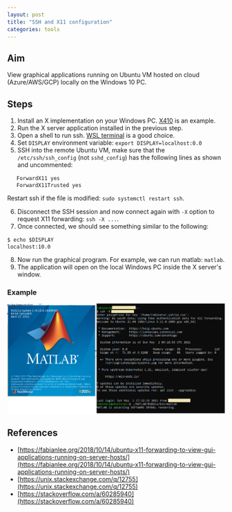```yaml
---
layout: post
title: "SSH and X11 configuration"
categories: tools
---
```


## Aim
View graphical applications running on Ubuntu VM hosted on cloud (Azure/AWS/GCP) locally on the Windows 10 PC.

## Steps
1. Install an X implementation on your Windows PC. [X410](https://x410.dev/) is an example.
2. Run the X server application installed in the previous step.
3. Open a shell to run ssh. [WSL terminal](https://docs.microsoft.com/en-us/windows/wsl/wsl-config) is a good choice.
4. Set `DISPLAY` environment variable: `export DISPLAY=localhost:0.0`
5. SSH into the remote Ubuntu VM, make sure that the `/etc/ssh/ssh_config` (not `sshd_config`) has the following lines as shown and uncommented:

```
   ForwardX11 yes
   ForwardX11Trusted yes
```
Restart ssh if the file is modified: `sudo systemctl restart ssh`.

6. Disconnect the SSH session and now connect again with `-X` option to request X11 forwarding: `ssh -X ...`.
7. Once connected, we should see something similar to the following:

```
$ echo $DISPLAY
localhost:10.0
```

8. Now run the graphical program. For example, we can run matlab: `matlab`.
9. The application will open on the local Windows PC inside the X server's window.

### Example
![](_images/ssh-x11.png?raw=true)

## References
- [https://fabianlee.org/2018/10/14/ubuntu-x11-forwarding-to-view-gui-applications-running-on-server-hosts/](https://fabianlee.org/2018/10/14/ubuntu-x11-forwarding-to-view-gui-applications-running-on-server-hosts/)
- [https://unix.stackexchange.com/q/12755](https://unix.stackexchange.com/q/12755)
- [https://stackoverflow.com/a/60285940](https://stackoverflow.com/a/60285940)
